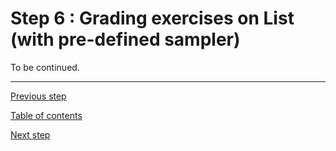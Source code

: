 # Step 6 : Grading exercises on List (with pre-defined sampler)

To be continued.

---
[Previous step](https://github.com/ocaml-sf/learn-ocaml/blob/master/docs/tutorials/step-5.md)

[Table of contents](https://github.com/ocaml-sf/learn-ocaml/blob/master/docs/howto-write-exercises.md)

[Next step](https://github.com/ocaml-sf/learn-ocaml/blob/master/docs/tutorials/step-7.md)
